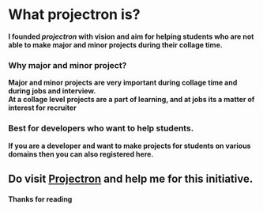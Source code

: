 # What projectron is?

**I founded *projectron* with vision and aim for helping students who are not able to make major and minor projects during their collage time.**<br>
### Why major and minor project?
**Major and minor projects are very important during collage time and during jobs and interview. <br>At a collage level projects are a part of learning, and at jobs its a matter 
of interest for recruiter**

### Best for developers who want to help students.
**If you are a developer and want to make projects for students on various domains then you can also registered here.**

## Do visit [Projectron](http://projectron.tech/) and help me for this initiative.

#### Thanks for reading
